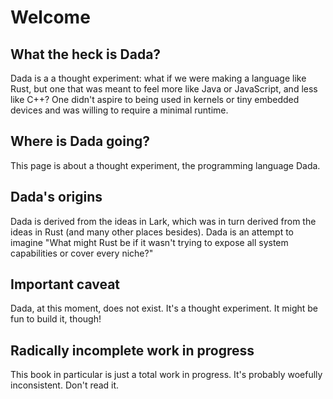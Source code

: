 # Welcome

## What the heck is Dada?

Dada is a a thought experiment: what if we were making a language like Rust, but one that was meant to feel more like Java or JavaScript, and less like C++? One didn't aspire to being used in kernels or tiny embedded devices and was willing to require a minimal runtime.

## Where is Dada going?

This page is about a thought experiment, the programming language Dada. 

## Dada's origins

Dada is derived from the ideas in Lark, which was in turn derived from the ideas in Rust (and many other places besides). Dada is an attempt to imagine "What might Rust be if it wasn't trying to expose all system capabilities or cover every niche?"

## Important caveat

Dada, at this moment, does not exist. It's a thought experiment. It might be fun to build it, though!

## Radically incomplete work in progress

This book in particular is just a total work in progress. It's probably woefully inconsistent. Don't read it.